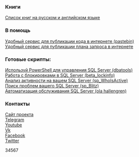 ### Книги
[Список книг на русском и английском языке](http://sqlcom.ru/category/books/) </br>

### В помощь
[Удобный сервис для публикации кода в интернете (pastebin)](http://sqlcom.ru/dba-tools/share-your-code-in-pastebin/) </br>
[Удобный сервис для публикации плана запроса в интернете](http://sqlcom.ru/helpful-and-interesting/paste-the-plan/) </br>

### Готовые скрипты:
[Используй PowerShell для управления SQL Server (dbatools)](http://sqlcom.ru/scripts/dbatools/ "Используй PowerShell для управления SQL Server (dbatools)") </br>
[Работа с блокировками в SQL Server (beta_lockinfo)](http://sqlcom.ru/scripts/beta_lockinfo/ "Работа с блокировками в SQL Server (beta_lockinfo)") </br>
[Анализ активности на вашем SQL Server (sp_WhoIsActive)](http://sqlcom.ru/scripts/who-is-active/)</br>
[Поиск проблем вашего SQL Server (sp_Blitz)](http://sqlcom.ru/scripts/sp_blitz/)</br>
[Автоматизация обслуживания SQL Server (ola hallengren)](http://sqlcom.ru/scripts/meintenance-from-ola-hallengren/)</br>

### Контакты

[Сайт проекта](http://sqlcom.ru/) </br>
[Telegram](https://telegram.me/sqlcom) </br>
[Youtube](https://www.youtube.com/channel/UCE0_rcbKAtw51y0b6K6tgGg) </br>
[Vk](https://vk.com/sqlcom) </br>
[Facebook](https://www.facebook.com/sqlcom) </br>
[Twitter](https://twitter.com/sqlcom) </br>

34567
